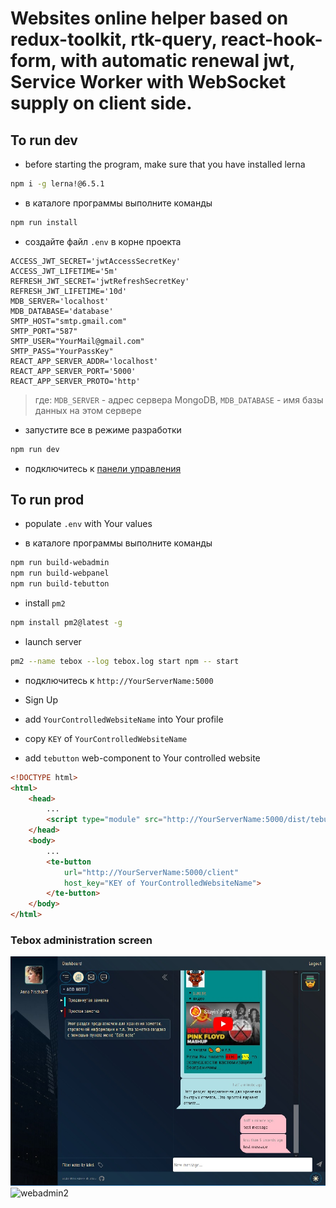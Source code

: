 # Websites online helper based on redux-toolkit, rtk-query, react-hook-form, with automatic renewal jwt, Service Worker with WebSocket supply on client side.

## To run dev

- before starting the program, make sure that you have installed lerna
```sh
npm i -g lerna!@6.5.1
```
- в каталоге программы выполните команды
```sh
npm run install
```
- создайте файл `.env` в корне проекта
```
ACCESS_JWT_SECRET='jwtAccessSecretKey'
ACCESS_JWT_LIFETIME='5m'
REFRESH_JWT_SECRET='jwtRefreshSecretKey'
REFRESH_JWT_LIFETIME='10d'
MDB_SERVER='localhost'
MDB_DATABASE='database'
SMTP_HOST="smtp.gmail.com"
SMTP_PORT="587"
SMTP_USER="YourMail@gmail.com"
SMTP_PASS="YourPassKey"
REACT_APP_SERVER_ADDR='localhost'
REACT_APP_SERVER_PORT='5000'
REACT_APP_SERVER_PROTO='http'
```
> где:  `MDB_SERVER` - адрес сервера MongoDB, `MDB_DATABASE` - имя базы данных на этом сервере

- запустите все в режиме разработки
```sh
npm run dev
```
- подключитесь к [панели управления](http://localhost:3000)

## To run prod

- populate `.env` with Your values

- в каталоге программы выполните команды
```sh
npm run build-webadmin
npm run build-webpanel
npm run build-tebutton
```

- install `pm2`
```sh
npm install pm2@latest -g
```

- launch server
```sh
pm2 --name tebox --log tebox.log start npm -- start
```

- подключитесь к `http://YourServerName:5000`

- Sign Up

- add `YourControlledWebsiteName` into Your profile

- copy `KEY` of `YourControlledWebsiteName`

- add `tebutton` web-component to Your controlled website
```html
<!DOCTYPE html>
<html>
    <head>
        ...
        <script type="module" src="http://YourServerName:5000/dist/tebutton.esm.js"></script>
    </head>
    <body>
        ...
        <te-button
            url="http://YourServerName:5000/client"
            host_key="KEY of YourControlledWebsiteName">
        </te-button>
    </body>
</html>
```

### Tebox administration screen

<img src="./packages/assets/images/webadmin1.jpg" alt="webadmin1" />

<img src="./packages/assets/images/webadmin2.gif" alt="webadmin2" />
